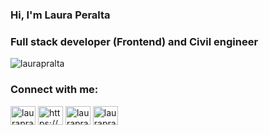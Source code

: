 <h3 align="left">Hi, I'm Laura Peralta</h3>
<h3 align="left">Full stack developer (Frontend) and Civil engineer</h3>



<p><img align="center" src="https://github-readme-stats.vercel.app/api/top-langs?username=laurapralta&show_icons=true&locale=en&layout=compact" alt="laurapralta" /></p>


<h3 align="left">Connect with me:</h3>
<p align="left">
<a href="https://twitter.com/laurapralta" target="blank"><img align="center" src="https://raw.githubusercontent.com/rahuldkjain/github-profile-readme-generator/master/src/images/icons/Social/twitter.svg" alt="laurapralta" height="30" width="40" /></a>
<a href="https://linkedin.com/in/https://www.linkedin.com/in/laurapralta/" target="blank"><img align="center" src="https://raw.githubusercontent.com/rahuldkjain/github-profile-readme-generator/master/src/images/icons/Social/linked-in-alt.svg" alt="https://www.linkedin.com/in/laurapralta/" height="30" width="40" /></a>
<a href="https://instagram.com/laurapralta" target="blank"><img align="center" src="https://raw.githubusercontent.com/rahuldkjain/github-profile-readme-generator/master/src/images/icons/Social/instagram.svg" alt="laurapralta" height="30" width="40" /></a>
<a href="https://www.behance.net/laurapralta" target="blank"><img align="center" src="https://raw.githubusercontent.com/rahuldkjain/github-profile-readme-generator/master/src/images/icons/Social/behance.svg" alt="laurapralta" height="30" width="40" /></a>
</p>



